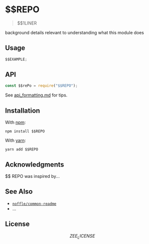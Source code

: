 <!-- ! Replace $$REPO with repository name -->

# $$REPO

> $$1LINER

background details relevant to understanding what this module does

## Usage

```javascript
$$EXAMPLE;
```

## API

```js
const $$rePo = require("$$REPO");
```

See [api_formatting.md](api_formatting.md) for tips.

## Installation

With [npm](https://npmjs.org/):

```shell
npm install $$REPO
```

With [yarn](https://yarnpkg.com/en/):

```shell
yarn add $$REPO
```

## Acknowledgments

$$
REPO was inspired by...

## See Also

- [`noffle/common-readme`](https://github.com/noffle/common-readme)
- ...

## License

$$ZEE_LICENSE
$$
